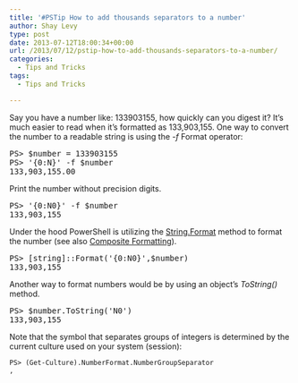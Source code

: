 ```yaml
---
title: '#PSTip How to add thousands separators to a number'
author: Shay Levy
type: post
date: 2013-07-12T18:00:34+00:00
url: /2013/07/12/pstip-how-to-add-thousands-separators-to-a-number/
categories:
  - Tips and Tricks
tags:
  - Tips and Tricks

---
```

Say you have a number like: 133903155, how quickly can you digest it? It&#8217;s much easier to read when it&#8217;s formatted as 133,903,155. One way to convert the number to a readable string is using the _-f_ Format operator:

<pre class="brush: powershell; title: ; notranslate" title="">PS&gt; $number = 133903155
PS&gt; '{0:N}' -f $number
133,903,155.00
</pre>

Print the number without precision digits.

<pre class="brush: powershell; title: ; notranslate" title="">PS&gt; '{0:N0}' -f $number
133,903,155
</pre>

Under the hood PowerShell is utilizing the [String.Format][1] method to format the number (see also [Composite Formatting][2]).

<pre class="brush: powershell; title: ; notranslate" title="">PS&gt; [string]::Format('{0:N0}',$number)
133,903,155
</pre>

Another way to format numbers would be by using an object&#8217;s _ToString()_ method.

<pre class="brush: powershell; title: ; notranslate" title="">PS&gt; $number.ToString('N0')
133,903,155
</pre>

Note that the symbol that separates groups of integers is determined by the current culture used on your system (session):

```
PS> (Get-Culture).NumberFormat.NumberGroupSeparator
,
```


[1]: http://go.microsoft.com/fwlink/?LinkID=166450
[2]: http://go.microsoft.com/fwlink/?LinkID=166451